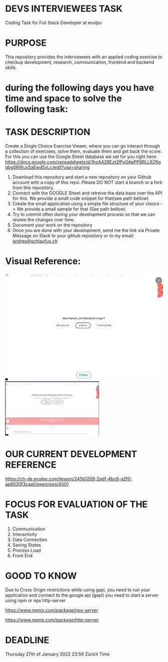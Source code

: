 # DEVS INTERVIEWEES TASK
Coding Task for Full Stack Developer at evulpo

# PURPOSE
This repository provides the interviewees with an applied coding exercise to checkup development, research, communication, frontend and backend skills.

# during the following days you have time and space to solve the following task:

# TASK DESCRIPTION

Create a Single Choice Exercise Viewer, where you can go interact through a collection of exercises, solve them, evaluate them and get back the score. For this you can use the Google Sheet database we set for you right here:
https://docs.google.com/spreadsheets/d/1hzA42BEzt2lPvOAePP6RLLRZKggbg0RWuxSaEwd5xLc/edit?usp=sharing


1. Download this repository and start a new repository on your Github account with a copy of this repo. Please DO NOT start a branch or a fork from this repository. 
2. Connect with the GOOGLE Sheet and retreive the data base over the API for this. We provide a small code snippet for that(see path bellow)
3. Create the small application using a simple file structure of your choice -> We provide a small sample for that (See path bellow)
4. Try to commit often during your development process so that we can review the changes over time.
5. Document your work on the repository
6. Once you are done with your development, send me the link via Private Message on Slack to your github repository or to my email: andres@schlaufux.ch

# Visual Reference:
<img alt="alt_text" width="720px" src="images/single_choice.png" />
<img alt="alt_text" width="300px" src="images/code_challenge.gif" />

# OUR CURRENT DEVELOPMENT REFERENCE

https://ch-de.evulpo.com/lesson/245b1209-2adf-4bc6-a2f0-ae8030f3caa0/exercises/4001



# FOCUS FOR EVALUATION OF THE TASK

1. Communication
2. Interactivity
3. Data Connection
4. Saving States
5. Process Load
6. Front End

# GOOD TO KNOW

Due to Cross Origin restrictions while using gapi, you need to run your application and connect to the google api (gapi) you need to start a server using npm or npx  http-server

https://www.npmjs.com/package/npx-server

https://www.npmjs.com/package/http-server


# DEADLINE
Thursday 27th of January 2022 23:59 Zürich Time

